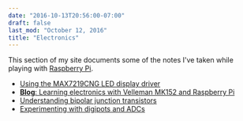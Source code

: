 ```yaml
---
date: "2016-10-13T20:56:00-07:00"
draft: false
last_mod: "October 12, 2016"
title: "Electronics"
---
```


This section of my site documents some of the notes I've taken while playing
with [Raspberry Pi][].

- [Using the MAX7219CNG LED display driver](max7219.html)
- [**Blog**: Learning electronics with Velleman MK152 and Raspberry Pi](https://glennklockwood.blogspot.com/2016/10/learning-electronics-with-roulette.html)
- [Understanding bipolar junction transistors](bipolar-junction-transistors.html)
- [Experimenting with digipots and ADCs](digipots.html)

[Raspberry Pi]: http://www.raspberrypi.org/
